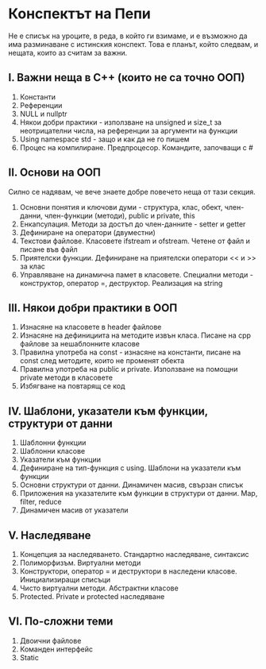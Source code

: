 # Конспектът на Пепи

Не е списък на уроците, в реда, в който ги взимаме, и е възможно да има разминаване с истинския конспект.
Това е планът, който следвам, и нещата, които аз считам за важни.

## I. Важни неща в С++ (които не са точно ООП)

1. Константи
2. Референции
3. NULL и nullptr
4. Някои добри практики - използване на unsigned  и size_t за неотрицателни числа, на референции за аргументи на функции
5. Using namespace std - защо и как да не го пишем
6. Процес на компилиранe. Предпроцесор. Командите, започващи с #

## II. Основи на ООП

Силно се надявам, че вече знаете добре повечето неща от тази секция.

1. Основни понятия и ключови думи - структура, клас, обект, член-данни, член-функции (методи), public и private, this
2. Енкапсулация. Методи за достъп до член-данните - setter и getter
3. Дефиниране на оператори (двуместни)
4. Текстови файлове. Класовете ifstream и ofstream. Четене от файл и писане във файл
5. Приятелски функции. Дефиниране на приятелски оператори << и >> за клас
6. Управляване на динамична памет в класовете. Специални методи - конструктор, оператор =, деструктор. Реализация на string

## III. Някои добри практики в ООП

1. Изнасяне на класовете в header файлове
2. Изнасяне на дефинициита на методите извън класа. Писане на cpp файлове за нешаблонните класове
3. Правилна употреба на const - изнасяне на константи, писане на const след методите, които не променят обекта
4. Правилна употреба на public и private. Използване на помощни private методи в класовете
5. Избягване на повтарящ се код

## IV. Шаблони, указатели към функции, структури от данни

1. Шаблонни функции
2. Шаблонни класове
3. Указатели към функции
4. Дефиниране на тип-функция с using. Шаблони на указатели към функции
5. Основни структури от данни. Динамичен масив, свързан списък
6. Приложения на указателите към функции в структури от данни. Map, filter, reduce
7. Динамичен масив от указатели

## V. Наследяване

1. Концепция за наследяването. Стандартно наследяване, синтаксис
2. Полиморфизъм. Виртуални методи
3. Конструктори, оператор = и деструктори в наследени класове. Инициализиращи списъци
4. Чисто виртуални методи. Абстрактни класове
5. Protected. Private и protected наследяване

## VI. По-сложни теми

1. Двоични файлове
2. Команден интерфейс
3. Static
